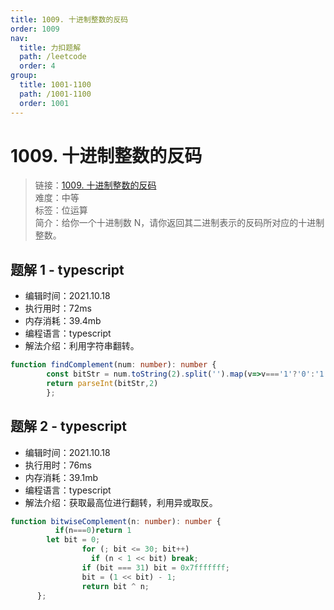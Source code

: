 ```yaml
---
title: 1009. 十进制整数的反码
order: 1009
nav:
  title: 力扣题解
  path: /leetcode
  order: 4
group:
  title: 1001-1100
  path: /1001-1100
  order: 1001
---
```


# 1009. 十进制整数的反码
    
> 链接：[1009. 十进制整数的反码](https://leetcode-cn.com/problems/complement-of-base-10-integer/)  
> 难度：中等  
> 标签：位运算  
> 简介：给你一个十进制数 N，请你返回其二进制表示的反码所对应的十进制整数。
      
## 题解 1 - typescript
- 编辑时间：2021.10.18
- 执行用时：72ms
- 内存消耗：39.4mb
- 编程语言：typescript
- 解法介绍：利用字符串翻转。
```typescript
function findComplement(num: number): number {
        const bitStr = num.toString(2).split('').map(v=>v==='1'?'0':'1').join('');
        return parseInt(bitStr,2)
        };
```

## 题解 2 - typescript
- 编辑时间：2021.10.18
- 执行用时：76ms
- 内存消耗：39.1mb
- 编程语言：typescript
- 解法介绍：获取最高位进行翻转，利用异或取反。
```typescript
function bitwiseComplement(n: number): number {
          if(n===0)return 1
        let bit = 0;
                for (; bit <= 30; bit++) 
                  if (n < 1 << bit) break;
                if (bit === 31) bit = 0x7fffffff;
                bit = (1 << bit) - 1;
                return bit ^ n;
      };
```

      